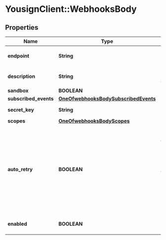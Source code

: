 # YousignClient::WebhooksBody

## Properties
Name | Type | Description | Notes
------------ | ------------- | ------------- | -------------
**endpoint** | **String** | Https target URL of the webhook | 
**description** | **String** | Short description of the webhook | 
**sandbox** | **BOOLEAN** |  | 
**subscribed_events** | [**OneOfwebhooksBodySubscribedEvents**](OneOfwebhooksBodySubscribedEvents.md) |  | 
**secret_key** | **String** | Autogenerated 32 bytes key | [optional] 
**scopes** | [**OneOfwebhooksBodyScopes**](OneOfwebhooksBodyScopes.md) |  | 
**auto_retry** | **BOOLEAN** | If a Webhook request fails for any reason, Yousign will retry the request 8 times using a back-off mechanism after: 2, 6, 30, 60, 300, 1080, 1440, 2880 min | 
**enabled** | **BOOLEAN** | Is the webhook enabled ? | 

